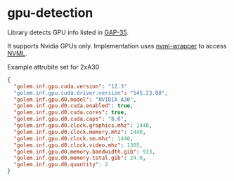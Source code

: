 # gpu-detection

Library detects GPU info listed in [GAP-35](https://github.com/golemfactory/golem-architecture/blob/master/gaps/gap-35_gpu_pci_capability/gap-35_gpu_pci_capability.md).

It supports Nvidia GPUs only. Implementation uses [nvml-wrapper](https://crates.io/crates/nvml-wrapper) to access [NVML](https://developer.nvidia.com/nvidia-management-library-nvml).

Example attrubite set for 2xA30

```json
{
  "golem.inf.gpu.cuda.version": "12.3"
  "golem.inf.gpu.cuda.driver.version": "545.23.08",
  "golem.inf.gpu.d0.model": "NVIDIA A30",
  "golem.inf.gpu.d0.cuda.enabled": true,
  "golem.inf.gpu.d0.cuda.cores": true,
  "golem.inf.gpu.d0.cuda.caps": "8.0",
  "golem.inf.gpu.d0.clock.graphics.mhz": 1440,
  "golem.inf.gpu.d0.clock.memory.mhz": 1440,
  "golem.inf.gpu.d0.clock.sm.mhz": 1440,
  "golem.inf.gpu.d0.clock.video.mhz": 1305,
  "golem.inf.gpu.d0.memory.bandwidth.gib": 933,
  "golem.inf.gpu.d0.memory.total.gib": 24.0,
  "golem.inf.gpu.d0.quantity": 2
}
```

